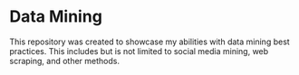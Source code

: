 
# Data Mining

This repository was created to showcase my abilities with data mining best practices. This includes but is not limited to social media mining, web scraping, and other methods.




